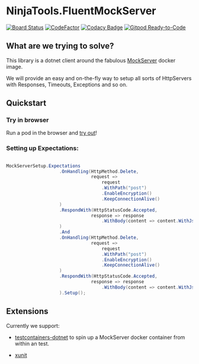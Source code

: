 # NinjaTools.FluentMockServer

[![Board Status](https://dev.azure.com/alex----held/1f2ebed6-22af-4c25-93d3-fb706aa677ca/2988ffdd-29c2-4467-8dc7-7d9e5282e656/_apis/work/boardbadge/368471de-1e1a-4156-a50b-83b04b735f1c)](https://dev.azure.com/alex----held/1f2ebed6-22af-4c25-93d3-fb706aa677ca/_boards/board/t/2988ffdd-29c2-4467-8dc7-7d9e5282e656/Microsoft.RequirementCategory)
[![CodeFactor](https://www.codefactor.io/repository/github/alex-held/ninjatools.fluentmockserver/badge)](https://www.codefactor.io/repository/github/alex-held/ninjatools.fluentmockserver)
[![Codacy Badge](https://api.codacy.com/project/badge/Grade/e0e21ac86f80480d8a806b98acb57b0f)](https://www.codacy.com/manual/git_36/NinjaTools.FluentMockServer?utm_source=github.com&utm_medium=referral&utm_content=alex-held/NinjaTools.FluentMockServer&utm_campaign=Badge_Grade)
[![Gitpod Ready-to-Code](https://img.shields.io/badge/Gitpod-Ready--to--Code-blue?logo=gitpod)](https://gitpod.io/#https://github.com/alex-held/NinjaTools.FluentMockServer)

## What are we trying to solve?

This library is a dotnet client around the fabulous
[MockServer](https://www.mock-server.com/) docker image.

We will provide an easy and on-the-fly way to setup all sorts of HttpServers
with Responses, Timeouts, Exceptions and so on.

## Quickstart

### Try in browser

Run a pod in the browser and
[try out](https://gitpod.io/#https://github.com/alex-held/NinjaTools.FluentMockServer)!

### Setting up Expectations:

```csharp

MockServerSetup.Expectations
                    .OnHandling(HttpMethod.Delete,
                                request =>
                                    request
                                    .WithPath("post")
                                    .EnableEncryption()
                                    .KeepConnectionAlive()
                    )
                    .RespondWith(HttpStatusCode.Accepted,
                                response => response
                                    .WithBody(content => content.WithJson(""))
                    )
                    .And
                    .OnHandling(HttpMethod.Delete,
                                request =>
                                    request
                                    .WithPath("post")
                                    .EnableEncryption()
                                    .KeepConnectionAlive()
                    )
                    .RespondWith(HttpStatusCode.Accepted,
                                response => response
                                    .WithBody(content => content.WithJson(""))
                    ).Setup();


```

## Extensions

Currently we support:

- [testcontainers-dotnet](https://github.com/testcontainers/testcontainers-dotnet)
  to spin up a MockServer docker container from within an test.

- [xunit](https://github.com/xunit/xunit)
